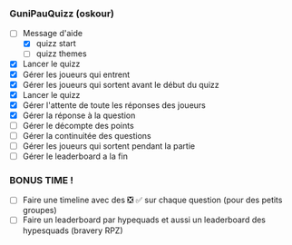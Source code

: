 ### GuniPauQuizz (oskour)
- [ ] Message d'aide
    - [X] quizz start
    - [ ] quizz themes
- [X] Lancer le quizz
- [X] Gérer les joueurs qui entrent
- [X] Gérer les joueurs qui sortent avant le début du quizz
- [X] Lancer le quizz
- [X] Gérer l'attente de toute les réponses des joueurs
- [X] Gérer la réponse à la question
- [ ] Gérer le décompte des points
- [ ] Gérer la continuitée des questions
- [ ] Gérer les joueurs qui sortent pendant la partie
- [ ] Gérer le leaderboard a la fin

### BONUS TIME !
- [ ] Faire une timeline avec des ❎ ✅ sur chaque question (pour des petits groupes)
- [ ] Faire un leaderboard par hypequads et aussi un leaderboard des hypesquads (bravery RPZ)
